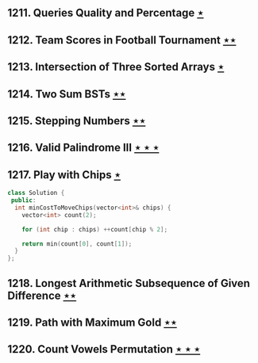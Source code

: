 ## 1211. Queries Quality and Percentage [$\star$](https://leetcode.com/problems/queries-quality-and-percentage)

## 1212. Team Scores in Football Tournament [$\star\star$](https://leetcode.com/problems/team-scores-in-football-tournament)

## 1213. Intersection of Three Sorted Arrays [$\star$](https://leetcode.com/problems/intersection-of-three-sorted-arrays)

## 1214. Two Sum BSTs [$\star\star$](https://leetcode.com/problems/two-sum-bsts)

## 1215. Stepping Numbers [$\star\star$](https://leetcode.com/problems/stepping-numbers)

## 1216. Valid Palindrome III [$\star\star\star$](https://leetcode.com/problems/valid-palindrome-iii)

## 1217. Play with Chips [$\star$](https://leetcode.com/problems/play-with-chips)

```cpp
class Solution {
 public:
  int minCostToMoveChips(vector<int>& chips) {
    vector<int> count(2);

    for (int chip : chips) ++count[chip % 2];

    return min(count[0], count[1]);
  }
};
```

## 1218. Longest Arithmetic Subsequence of Given Difference [$\star\star$](https://leetcode.com/problems/longest-arithmetic-subsequence-of-given-difference)

## 1219. Path with Maximum Gold [$\star\star$](https://leetcode.com/problems/path-with-maximum-gold)

## 1220. Count Vowels Permutation [$\star\star\star$](https://leetcode.com/problems/count-vowels-permutation)
